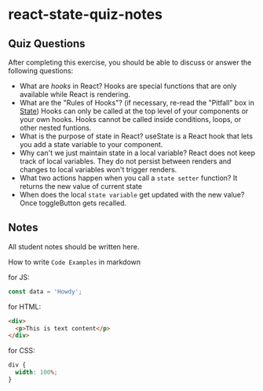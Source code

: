 # react-state-quiz-notes

## Quiz Questions

After completing this exercise, you should be able to discuss or answer the following questions:

- What are _hooks_ in React?
  Hooks are special functions that are only available while React is rendering.
- What are the "Rules of Hooks"? (if necessary, re-read the "Pitfall" box in [State](https://react.dev/learn/state-a-components-memory))
  Hooks can only be called at the top level of your components or your own hooks. Hooks cannot be called inside conditions, loops, or other nested funtions.
- What is the purpose of state in React?
  useState is a React hook that lets you add a state variable to your component.
- Why can't we just maintain state in a local variable?
  React does not keep track of local variables. They do not persist between renders and changes to local variables won't trigger renders.
- What two actions happen when you call a `state setter` function?
  It returns the new value of current state
- When does the local `state variable` get updated with the new value?
  Once toggleButton gets recalled.

## Notes

All student notes should be written here.

How to write `Code Examples` in markdown

for JS:

```javascript
const data = 'Howdy';
```

for HTML:

```html
<div>
  <p>This is text content</p>
</div>
```

for CSS:

```css
div {
  width: 100%;
}
```
